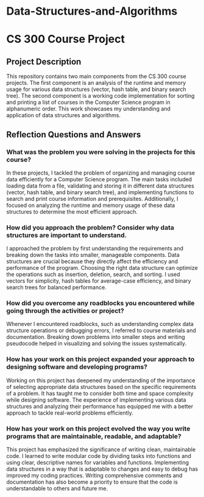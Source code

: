 # Data-Structures-and-Algorithms
# CS 300 Course Project

## Project Description

This repository contains two main components from the CS 300 course projects. The first component is an analysis of the runtime and memory usage for various data structures (vector, hash table, and binary search tree). The second component is a working code implementation for sorting and printing a list of courses in the Computer Science program in alphanumeric order. This work showcases my understanding and application of data structures and algorithms.

## Reflection Questions and Answers

### What was the problem you were solving in the projects for this course?

In these projects, I tackled the problem of organizing and managing course data efficiently for a Computer Science program. The main tasks included loading data from a file, validating and storing it in different data structures (vector, hash table, and binary search tree), and implementing functions to search and print course information and prerequisites. Additionally, I focused on analyzing the runtime and memory usage of these data structures to determine the most efficient approach.

### How did you approach the problem? Consider why data structures are important to understand.

I approached the problem by first understanding the requirements and breaking down the tasks into smaller, manageable components. Data structures are crucial because they directly affect the efficiency and performance of the program. Choosing the right data structure can optimize the operations such as insertion, deletion, search, and sorting. I used vectors for simplicity, hash tables for average-case efficiency, and binary search trees for balanced performance.

### How did you overcome any roadblocks you encountered while going through the activities or project?

Whenever I encountered roadblocks, such as understanding complex data structure operations or debugging errors, I referred to course materials and documentation. Breaking down problems into smaller steps and writing pseudocode helped in visualizing and solving the issues systematically.

### How has your work on this project expanded your approach to designing software and developing programs?

Working on this project has deepened my understanding of the importance of selecting appropriate data structures based on the specific requirements of a problem. It has taught me to consider both time and space complexity while designing software. The experience of implementing various data structures and analyzing their performance has equipped me with a better approach to tackle real-world problems efficiently.

### How has your work on this project evolved the way you write programs that are maintainable, readable, and adaptable?

This project has emphasized the significance of writing clean, maintainable code. I learned to write modular code by dividing tasks into functions and using clear, descriptive names for variables and functions. Implementing data structures in a way that is adaptable to changes and easy to debug has improved my coding practices. Writing comprehensive comments and documentation has also become a priority to ensure that the code is understandable to others and future me.
